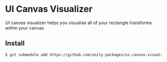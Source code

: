 # UI Canvas Visualizer

UI canvas visualizer helps you visualise all of your rectangle transforms within your canvas.

## Install

```sh
$ git submodule add https://github.com/unity-packages/ui-canvas-visualizer Assets/packages/ui-canvas-visualizer
```
